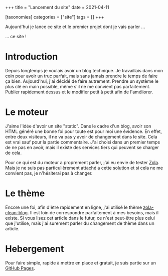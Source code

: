 +++
title = "Lancement du site"
date = 2021-04-11

[taxonomies]
categories = ["site"]
tags = []
+++

Aujourd'hui je lance ce site et le premier projet dont je vais parler ...

<!-- more -->

... ce site !

# Introduction
Depuis longtemps je voulais avoir un blog technique. Je travaillais dans mon coin pour avoir un
truc parfait, mais sans jamais prendre le temps de faire ça bien.
Aujourd'hui, j'ai décidé de faire autrement.
Prendre un système le plus clé en main possible, même s'il ne me convient pas parfaitement.
Publier rapidement dessus et le modifier petit à petit afin de l'améliorer.

# Le moteur
J'aime l'idée d'avoir un site "static". Dans le cadre d'un blog, avoir son HTML généré une bonne foi
pour toute est pour moi une évidence. En effet, entre deux visiteurs, il ne va pas y avoir de changement
dans le site. Cela est vrai sauf pour la partie commentaire. J'ai choisi dans un premier temps de ne
pas en avoir, mais il existe des services tiers qui peuvent se charger de cela.

Pour ce qui est du moteur a proprement parler, j'ai eu envie de tester [Zola](https://www.getzola.org).
Mais je ne suis pas particulièrement attaché a cette solution et si cela ne me convient pas, je
n'hésiterai pas à changer.

# Le thème
Encore une foi, afin d'être rapidement en ligne, j'ai utilisé le thème [zola-clean-blog](https://github.com/dave-tucker/zola-clean-blog).
Il est loin de correspondre parfaitement à mes besoins, mais il existe.
Si vous lisez cet article dans le futur, ce n'est peut-être plus celui que j'utilise, mais j'ai surement
parler du changement de thème dans un article.

# Hebergement
Pour faire simple, rapide à mettre en place et gratuit, je suis partie sur un [GitHub Pages](https://pages.github.com).
